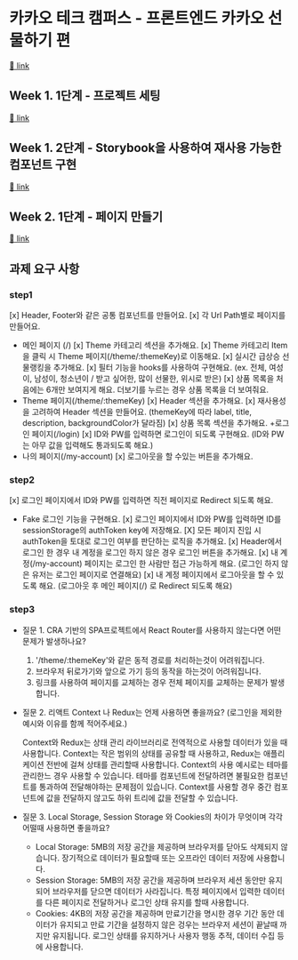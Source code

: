 # 카카오 테크 캠퍼스 - 프론트엔드 카카오 선물하기 편

[🔗 link](https://edu.nextstep.camp/s/hazAC9xa)

## Week 1. 1단계 - 프로젝트 세팅

[🔗 link](https://edu.nextstep.camp/s/hazAC9xa/ls/QzgHvzRM)

## Week 1. 2단계 - Storybook을 사용하여 재사용 가능한 컴포넌트 구현

[🔗 link](https://edu.nextstep.camp/s/hazAC9xa/ls/4wYFPW1K)

## Week 2. 1단계 - 페이지 만들기

[🔗 link](https://edu.nextstep.camp/s/hazAC9xa/ls/QzV1ncxk)

## 과제 요구 사항

### step1

[x] Header, Footer와 같은 공통 컴포넌트를 만들어요.
[x] 각 Url Path별로 페이지를 만들어요.

- 메인 페이지 (/)
  [x] Theme 카테고리 섹션을 추가해요.
  [x] Theme 카테고리 Item을 클릭 시 Theme 페이지(/theme/:themeKey)로 이동해요.
  [x] 실시간 급상승 선물랭킹을 추가해요.
  [x] 필터 기능을 hooks를 사용하여 구현해요. (ex. 전체, 여성이, 남성이, 청소년이 / 받고 싶어한, 많이 선물한, 위시로 받은)
  [x] 상품 목록을 처음에는 6개만 보여지게 해요. 더보기를 누르는 경우 상품 목록을 더 보여줘요.
- Theme 페이지(/theme/:themeKey)
  [x] Header 섹션을 추가해요.
  [x] 재사용성을 고려하여 Header 섹션을 만들어요. (themeKey에 따라 label, title, description, backgroundColor가 달라짐)
  [x] 상품 목록 섹션을 추가해요. +로그인 페이지(/login)
  [x] ID와 PW를 입력하면 로그인이 되도록 구현해요. (ID와 PW는 아무 값을 입력해도 통과되도록 해요.)
- 나의 페이지(/my-account)
  [x] 로그아웃을 할 수있는 버튼을 추가해요.

### step2

[x] 로그인 페이지에서 ID와 PW를 입력하면 직전 페이지로 Redirect 되도록 해요.

- Fake 로그인 기능을 구현해요.
  [x] 로그인 페이지에서 ID와 PW를 입력하면 ID를 sessionStorage의 authToken key에 저장해요.
  [X] 모든 페이지 진입 시 authToken을 토대로 로그인 여부를 판단하는 로직을 추가해요.
  [x] Header에서 로그인 한 경우 내 계정을 로그인 하지 않은 경우 로그인 버튼을 추가해요.
  [x] 내 계정(/my-account) 페이지는 로그인 한 사람만 접근 가능하게 해요. (로그인 하지 않은 유저는 로그인 페이지로 연결해요)
  [x] 내 계정 페이지에서 로그아웃을 할 수 있도록 해요. (로그아웃 후 메인 페이지(/) 로 Redirect 되도록 해요)

### step3

- 질문 1. CRA 기반의 SPA프로젝트에서 React Router를 사용하지 않는다면 어떤 문제가 발생하나요?

  1. '/theme/:themeKey'와 같은 동적 경로를 처리하는것이 어려워집니다.
  2. 브라우저 뒤로가기와 앞으로 가기 등의 동작을 하는것이 어려워집니다.
  3. 링크를 사용하여 페이지를 교체하는 경우 전체 페이지를 교체하는 문제가 발생합니다.

- 질문 2. 리액트 Context 나 Redux는 언제 사용하면 좋을까요? (로그인을 제외한 예시와 이유를 함께 적어주세요.)

  Context와 Redux는 상태 관리 라이브러리로 전역적으로 사용할 데이터가 있을 때 사용합니다. Context는 작은 범위의 상태를 공유할 때 사용하고, Redux는 애플리케이션 전반에 걸쳐 상태를 관리할때 사용합니다. Context의 사용 예시로는 테마를 관리한느 경우 사용할 수 있습니다. 테마를 컴포넌트에 전달하려면 불필요한 컴포넌트를 통과하여 전달해야하는 문제점이 있습니다. Context를 사용할 경우 중간 컴포넌트에 값을 전달하지 않고도 하위 트리에 값을 전달할 수 있습니다.

- 질문 3. Local Storage, Session Storage 와 Cookies의 차이가 무엇이며 각각 어떨때 사용하면 좋을까요?

  - Local Storage: 5MB의 저장 공간을 제공하며 브라우저를 닫아도 삭제되지 않습니다. 장기적으로 데이터가 필요할때 또는 오프라인 데이터 저장에 사용합니다.
  - Session Storage: 5MB의 저장 공간을 제공하며 브라우저 세션 동안만 유지되어 브라우저를 닫으면 데이터가 사라집니다. 특정 페이지에서 입력한 데이터를 다른 페이지로 전달하거나 로그인 상태 유지를 할때 사용합니다.
  - Cookies: 4KB의 저장 공간을 제공하며 만료기간을 명시한 경우 기간 동안 데이터가 유지되고 만료 기간을 설정하지 않은 겅우는 브라우저 세션이 끝날때 까지만 유지됩니다. 로그인 상태를 유지하거나 사용자 행동 추적, 데이터 수집 등에 사용합니다.
